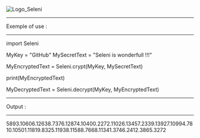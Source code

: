 ![Logo_Seleni](https://user-images.githubusercontent.com/97795002/149631677-73c05bbb-4e2d-44a2-9a89-ba9a1f4c78f3.png)


*****************************************************
Exemple of use :
*****************************************************


import Seleni

MyKey = "GitHub"
MySecretText = "Seleni is wonderfull !!!"

MyEncryptedText = Seleni.crypt(MyKey, MySecretText)

print(MyEncryptedText)

MyDecryptedText = Seleni.decrypt(MyKey, MyEncryptedText)


*****************************************************
Output :
*****************************************************

5893.10606.12638.7376.12874.10400.2272.11026.13457.2339.13927.10994.7810.10501.11819.8325.11938.11588.7668.11341.3746.2412.3865.3272
